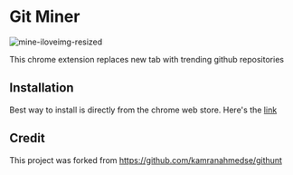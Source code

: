 # Git Miner

![mine-iloveimg-resized](https://user-images.githubusercontent.com/3944720/34356773-e0408cb8-ea66-11e7-94e4-8f67dcdfe7ce.png)

This chrome extension replaces new tab with trending github repositories

## Installation

Best way to install is directly from the chrome web store. Here's the [link](https://chrome.google.com/webstore/detail/git-miner/ceagnngoghaeebohcjenlfmiaflkmifg?hl=en)

## Credit
This project was forked from https://github.com/kamranahmedse/githunt


